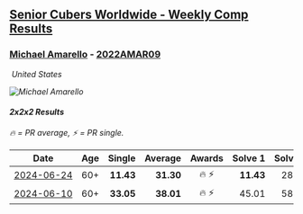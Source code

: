 <style>table {white-space: nowrap;}</style>
<link rel="stylesheet" type="text/css" href="/scw-comp/css/flags.css" />

## [Senior Cubers Worldwide - Weekly Comp Results](/scw-comp/results/)
### [Michael Amarello](README.md) - [2022AMAR09](https://www.worldcubeassociation.org/persons/2022AMAR09?event=222)

<i class="flag flag-US" />&nbsp;United States

![Michael Amarello](1659001530.jpg)

#### 2x2x2 Results

<span style="white-space: nowrap;">🔥 = PR average</span>, <span style="white-space: nowrap;">⚡ = PR single</span>.

| Date | Age | Single | Average | Awards | Solve 1 | Solve 2 | Solve 3 | Solve 4 | Solve 5 | Video |
| :--: | :--: | --: | --: | :--: | --: | --: | --: | --: | --: | :-- |
| [2024-06-24](../../results/2024-06-24/222.md) | 60+ | **11.43** | **31.30** | 🔥 ⚡ | **11.43** | 28.14 | 54.10 | 44.25 | 21.52 | [Desktop](https://www.facebook.com/michael.amarello/videos/3703605566556357) / [Mobile](https://m.facebook.com/michael.amarello/videos/3703605566556357) |
| [2024-06-10](../../results/2024-06-10/222.md) | 60+ | **33.05** | **38.01** | 🔥 ⚡ | 45.01 | 58.37 | 33.64 | **33.05** | 35.37 | [Desktop](https://www.facebook.com/events/1031082051776253/permalink/1033937864824005) / [Mobile](https://m.facebook.com/events/1031082051776253?view=permalink&id=1033937864824005) |


<!-- Global site tag (gtag.js) - Google Analytics -->
<script async src="https://www.googletagmanager.com/gtag/js?id=UA-86348435-3"></script>
<script>window.dataLayer = window.dataLayer || []; function gtag() {dataLayer.push(arguments);} gtag('js', new Date()); gtag('config', 'UA-86348435-3');</script>
